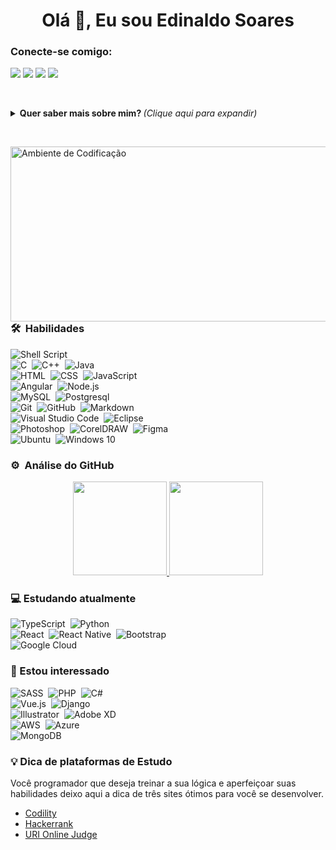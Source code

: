 <!--
**ednaldosdl/ednaldosdl** is a ✨ _special_ ✨ repository because its `README.md` (this file) appears on your GitHub profile.

Here are some ideas to get you started:

- 🔭 I’m currently working on ...
- 🌱 I’m currently learning ...
- 👯 I’m looking to collaborate on ...
- 🤔 I’m looking for help with ...
- 💬 Ask me about ...
- 📫 How to reach me: ...
- 😄 Pronouns: ...
- ⚡ Fun fact: ...
-->

<h1 align="center">Olá 👋, Eu sou Edinaldo Soares</h1>

<h3 align="left">Conecte-se comigo:</h3>

<p align="left">
  <a href="https://twitter.com/ednaldosdl"><img src="https://img.shields.io/badge/-@ednaldosdl-05122A?style=flat&logo=twitter"/></a>
<a href="https://linkedin.com/in/edinaldo-soares-44243b151"><img src="https://img.shields.io/badge/-Edinaldo-05122A?style=flat&logo=linkedin"/></a>
<a href="https://mail.google.com/mail/u/0/?tab=rm&ogbl&pli=1#inbox"><img src="https://img.shields.io/badge/-@edinaldosdl-05122A?style=flat&logo=instagram"/></a>
<a href="https://mail.google.com/mail/u/0/?tab=rm&ogbl&pli=1#inbox"><img src="https://img.shields.io/badge/-ednaldosdl-05122A?style=flat&logo=gmail"/></a>
</p>

&nbsp;

<details>
  <summary> <b> Quer saber mais sobre mim? </b> <i>(Clique aqui para expandir)</i> </summary>
  
### Seja bem vindo ao meu repositório! 👋
##### Estou cursando Análise e Desenvolvimente de Sistemas, em busca de oportunidades e colaboração em projetos relacionados à Front-End e aprimorar o conhecimento.

- 🔍 Atualmente aberto a novas oportunidades.
- 🔭 Trabalhando em um projeto de E-Commerce Pessoal (em andamento) e também estou aprimorar conhecimento em estrutura de dados e algoritmos regularmente.
- 🌱 Estudando Front-End e aprofundando o conhecimento em Javascrit.
- 🤝 Neste momento busco colaborar com projetos Front-end e a profundar os conhecimentos.
- 💬 Sobre mim: Aficionado por tecnologia, séries e filmes!

aqui fica reunido a maioria dos meus projetos de estudo, a minha evolução diária em busca de aprimorar as habilidades como Desenvolvedor. 🏆

</details>

&nbsp;

<img alt="Ambiente de Codificação" src="https://miro.medium.com/max/1600/1*yFrNGL0yZeXNTwIFHdalbQ.gif" align="right" width="550" height="280"/>

### 🛠 &nbsp;Habilidades

![Shell Script](https://img.shields.io/badge/-ShellScript-05122A?style=flat&logo=gnu-bash)\
![C](https://img.shields.io/badge/-C-05122A?style=flat&logo=C&logoColor=A8B9CC)&nbsp;
![C++](https://img.shields.io/badge/-C++-05122A?style=flat&logo=C%2B%2B&logoColor=00599C)&nbsp;
![Java](https://img.shields.io/badge/-Java-05122A?style=flat&logo=Java&logoColor=FFA518)\
![HTML](https://img.shields.io/badge/-HTML-05122A?style=flat&logo=HTML5)&nbsp;
![CSS](https://img.shields.io/badge/-CSS-05122A?style=flat&logo=CSS3&logoColor=1572B6)&nbsp;
![JavaScript](https://img.shields.io/badge/-JavaScript-05122A?style=flat&logo=javascript)\
![Angular](https://img.shields.io/badge/-Angular-05122A?style=flat&logo=angular)&nbsp;
![Node.js](https://img.shields.io/badge/-Node.js-05122A?style=flat&logo=node.js)\
![MySQL](https://img.shields.io/badge/-MySQL-05122A?style=flat-square&logo=mysql&logoColor=white)&nbsp;
![Postgresql](https://img.shields.io/badge/-Postgresql-05122A?style=flat-square&logo=postgresql&logoColor=white)\
![Git](https://img.shields.io/badge/-Git-05122A?style=flat&logo=git)&nbsp;
![GitHub](https://img.shields.io/badge/-GitHub-05122A?style=flat&logo=github)&nbsp;
![Markdown](https://img.shields.io/badge/-Markdown-05122A?style=flat&logo=markdown)\
![Visual Studio Code](https://img.shields.io/badge/-Visual%20Studio%20Code-05122A?style=flat&logo=visual-studio-code&logoColor=007ACC)&nbsp;
![Eclipse](https://img.shields.io/badge/-Eclipse-05122A?style=flat&logo=eclipse-ide&logoColor=2C2255)\
![Photoshop](https://img.shields.io/badge/-Photoshop-05122A?style=flat&logo=adobe-photoshop)&nbsp;
![CorelDRAW](https://img.shields.io/badge/-CorelDRAW-05122A?style=flat&logo=coreldraw)&nbsp;
![Figma](https://img.shields.io/badge/-Figma-05122A?style=flat&logo=figma)\
![Ubuntu](https://img.shields.io/badge/-Ubuntu-05122A?style=flat&logo=ubuntu)&nbsp;
![Windows 10](https://img.shields.io/badge/-Windows10-05122A?style=flat&logo=windows)&nbsp;

### ⚙️ &nbsp;Análise do GitHub

<p align="center">
<a href="https://github.com/ednaldosdl">
  <img height="150em" src="https://github-readme-stats-eight-theta.vercel.app/api?username=ednaldosdl&show_icons=true&theme=algolia&include_all_commits=true&count_private=true"/>
  <img height="150em" src="https://github-readme-stats-eight-theta.vercel.app/api/top-langs/?username=ednaldosdl&layout=compact&langs_count=8&theme=algolia"/>
</a>
</p>
 
### 💻 Estudando atualmente
![TypeScript](https://img.shields.io/badge/TypeScript-05122A?style=flat&logo=typescript)&nbsp;
![Python](https://img.shields.io/badge/-Python-05122A?style=flat&logo=python)\
![React](https://img.shields.io/badge/-React-05122A?style=flat&logo=react)&nbsp;
![React Native](https://img.shields.io/badge/-ReactNative-05122A?style=flat&logo=react&logoColor=563D7C)&nbsp;
![Bootstrap](https://img.shields.io/badge/-Bootstrap-05122A?style=flat&logo=bootstrap&logoColor=563D7C)\
![Google Cloud](https://img.shields.io/badge/GoogleCloud-05122A?style=flat&logo=google-cloud)&nbsp;

### 👀 Estou interessado

![SASS](https://img.shields.io/badge/-SASS-05122A?style=flat&logo=SASS)&nbsp;
![PHP](https://img.shields.io/badge/-PHP-05122A?style=flat&logo=php)&nbsp;
![C#](https://img.shields.io/badge/-c%23%20-05122A?style=flat&logo=c-sharp)\
![Vue.js](https://img.shields.io/badge/-Vue.js-05122A?style=flat&logo=vue.js)&nbsp;
![Django](https://img.shields.io/badge/-Django-05122A?style=flat&logo=django&logoColor=092E20)\
![Illustrator](https://img.shields.io/badge/-Illustrator-05122A?style=flat&logo=adobe-illustrator)&nbsp;
![Adobe XD](https://img.shields.io/badge/-AdobeXD-05122A?style=flat&logo=adobe-xd)\
![AWS](https://img.shields.io/badge/-AWS-05122A?style=flat&logo=amazon-aws)&nbsp;
![Azure](https://img.shields.io/badge/-Azure-05122A?style=flat&logo=azure-devops)\
![MongoDB](https://img.shields.io/badge/-MongoDB-05122A?style=flat&logo=mongodb)&nbsp;

### 💡 Dica de plataformas de Estudo
Você programador que deseja treinar a sua lógica e aperfeiçoar suas habilidades deixo aqui a dica de três sites ótimos para você se desenvolver.

- [Codility](https://app.codility.com/programmers/)
- [Hackerrank](https://www.hackerrank.com/)
- [URI Online Judge](https://www.urionlinejudge.com.br/judge/en/login)
